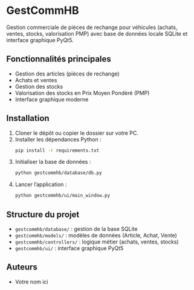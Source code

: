 # GestCommHB

Gestion commerciale de pièces de rechange pour véhicules (achats, ventes, stocks, valorisation PMP) avec base de données locale SQLite et interface graphique PyQt5.

## Fonctionnalités principales
- Gestion des articles (pièces de rechange)
- Achats et ventes
- Gestion des stocks
- Valorisation des stocks en Prix Moyen Pondéré (PMP)
- Interface graphique moderne

## Installation

1. Cloner le dépôt ou copier le dossier sur votre PC.
2. Installer les dépendances Python :
   ```bash
   pip install -r requirements.txt
   ```
3. Initialiser la base de données :
   ```bash
   python gestcommhb/database/db.py
   ```
4. Lancer l’application :
   ```bash
   python gestcommhb/ui/main_window.py
   ```

## Structure du projet
- `gestcommhb/database/` : gestion de la base SQLite
- `gestcommhb/models/` : modèles de données (Article, Achat, Vente)
- `gestcommhb/controllers/` : logique métier (achats, ventes, stocks)
- `gestcommhb/ui/` : interface graphique PyQt5

## Auteurs
- Votre nom ici